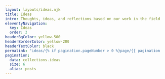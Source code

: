```yaml
---
layout: layouts/ideas.njk
title: Ideas
intro: Thoughts, ideas, and reflections based on our work in the field. 
eleventyNavigation:
  key: Ideas
  order: 3
headerBgColor: yellow-500
headerBorderColor: yellow-200
headerTextColor: black
permalink: "ideas/{% if pagination.pageNumber > 0 %}page/{{ pagination.pageNumber + 1 }}/{% endif %}"
pagination:
  data: collections.ideas
  size: 6
  alias: posts
---
```


